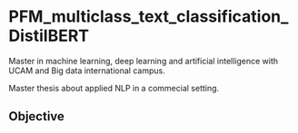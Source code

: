 # PFM_multiclass_text_classification_DistilBERT

Master in machine learning, deep learning and artificial intelligence with UCAM and Big data international campus.

Master thesis about applied NLP in a commecial setting.


## Objective


